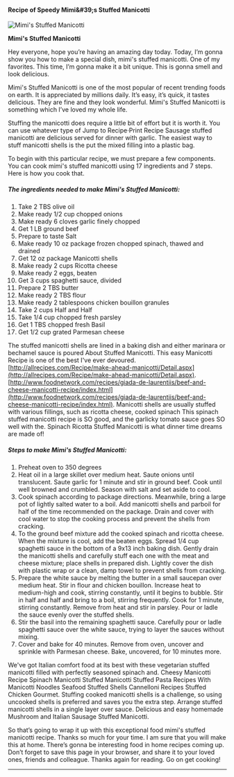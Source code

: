             

#### Recipe of Speedy Mimi&amp;#39;s Stuffed Manicotti

![Mimi's Stuffed Manicotti](https://img-global.cpcdn.com/recipes/5832635373846528/751x532cq70/mimis-stuffed-manicotti-recipe-main-photo.jpg)

**Mimi's Stuffed Manicotti**

Hey everyone, hope you’re having an amazing day today. Today, I’m gonna show you how to make a special dish, mimi's stuffed manicotti. One of my favorites. This time, I’m gonna make it a bit unique. This is gonna smell and look delicious.

Mimi's Stuffed Manicotti is one of the most popular of recent trending foods on earth. It is appreciated by millions daily. It’s easy, it’s quick, it tastes delicious. They are fine and they look wonderful. Mimi's Stuffed Manicotti is something which I’ve loved my whole life.

Stuffing the manicotti does require a little bit of effort but it is worth it. You can use whatever type of Jump to Recipe·Print Recipe Sausage stuffed manicotti are delicious served for dinner with garlic. The easiest way to stuff manicotti shells is the put the mixed filling into a plastic bag.

To begin with this particular recipe, we must prepare a few components. You can cook mimi's stuffed manicotti using 17 ingredients and 7 steps. Here is how you cook that.

##### The ingredients needed to make Mimi's Stuffed Manicotti:

1.  Take 2 TBS olive oil
2.  Make ready 1/2 cup chopped onions
3.  Make ready 6 cloves garlic finely chopped
4.  Get 1 LB ground beef
5.  Prepare to taste Salt
6.  Make ready 10 oz package frozen chopped spinach, thawed and drained
7.  Get 12 oz package Manicotti shells
8.  Make ready 2 cups Ricotta cheese
9.  Make ready 2 eggs, beaten
10.  Get 3 cups spaghetti sauce, divided
11.  Prepare 2 TBS butter
12.  Make ready 2 TBS flour
13.  Make ready 2 tablespoons chicken bouillon granules
14.  Take 2 cups Half and Half
15.  Take 1/4 cup chopped fresh parsley
16.  Get 1 TBS chopped fresh Basil
17.  Get 1/2 cup grated Parmesan cheese

The stuffed manicotti shells are lined in a baking dish and either marinara or bechamel sauce is poured About Stuffed Manicotti. This easy Manicotti Recipe is one of the best I've ever devoured. [http://allrecipes.com/Recipe/make-ahead-manicotti/Detail.aspx](http://allrecipes.com/Recipe/make-ahead-manicotti/Detail.aspx). [http://www.foodnetwork.com/recipes/giada-de-laurentiis/beef-and-cheese-manicotti-recipe/index.html](http://www.foodnetwork.com/recipes/giada-de-laurentiis/beef-and-cheese-manicotti-recipe/index.html). Manicotti shells are usually stuffed with various fillings, such as ricotta cheese, cooked spinach This spinach stuffed manicotti recipe is SO good, and the garlicky tomato sauce goes SO well with the. Spinach Ricotta Stuffed Manicotti is what dinner time dreams are made of!

##### Steps to make Mimi's Stuffed Manicotti:

1.  Preheat oven to 350 degrees
2.  Heat oil in a large skillet over medium heat. Saute onions until translucent. Saute garlic for 1 minute and stir in ground beef. Cook until well browned and crumbled. Season with salt and set aside to cool.
3.  Cook spinach according to package directions. Meanwhile, bring a large pot of lightly salted water to a boil. Add manicotti shells and parboil for half of the time recommended on the package. Drain and cover with cool water to stop the cooking process and prevent the shells from cracking.
4.  To the ground beef mixture add the cooked spinach and ricotta cheese. When the mixture is cool, add the beaten eggs. Spread 1/4 cup spaghetti sauce in the bottom of a 9x13 inch baking dish. Gently drain the manicotti shells and carefully stuff each one with the meat and cheese mixture; place shells in prepared dish. Lightly cover the dish with plastic wrap or a clean, damp towel to prevent shells from cracking.
5.  Prepare the white sauce by melting the butter in a small saucepan over medium heat. Stir in flour and chicken bouillon. Increase heat to medium-high and cook, stirring constantly, until it begins to bubble. Stir in half and half and bring to a boil, stirring frequently. Cook for 1 minute, stirring constantly. Remove from heat and stir in parsley. Pour or ladle the sauce evenly over the stuffed shells.
6.  Stir the basil into the remaining spaghetti sauce. Carefully pour or ladle spaghetti sauce over the white sauce, trying to layer the sauces without mixing.
7.  Cover and bake for 40 minutes. Remove from oven, uncover and sprinkle with Parmesan cheese. Bake, uncovered, for 10 minutes more.

We've got Italian comfort food at its best with these vegetarian stuffed manicotti filled with perfectly seasoned spinach and. Cheesy Manicotti Recipe Spinach Manicotti Stuffed Manicotti Stuffed Pasta Recipes With Manicotti Noodles Seafood Stuffed Shells Cannelloni Recipes Stuffed Chicken Gourmet. Stuffing cooked manicotti shells is a challenge, so using uncooked shells is preferred and saves you the extra step. Arrange stuffed manicotti shells in a single layer over sauce. Delicious and easy homemade Mushroom and Italian Sausage Stuffed Manicotti.

So that’s going to wrap it up with this exceptional food mimi's stuffed manicotti recipe. Thanks so much for your time. I am sure that you will make this at home. There’s gonna be interesting food in home recipes coming up. Don’t forget to save this page in your browser, and share it to your loved ones, friends and colleague. Thanks again for reading. Go on get cooking!

* * *